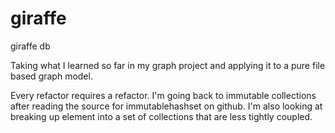 # giraffe
giraffe db

Taking what I learned so far in my graph project and applying it to a pure file based graph model.

Every refactor requires a refactor. I'm going back to immutable collections after reading the source for immutablehashset on github. I'm also looking at breaking up element into a set of collections that are less tightly coupled.